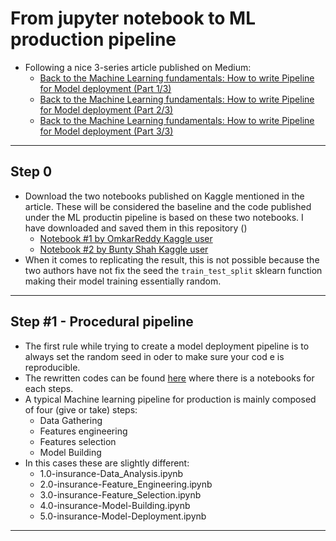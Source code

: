 # From jupyter notebook to ML production pipeline

- Following a nice 3-series article published on Medium:
    - [Back to the Machine Learning fundamentals: How to write Pipeline for Model deployment (Part 1/3)](https://ivannardini.medium.com/back-to-the-machine-learning-fundamentals-how-to-write-code-for-model-deployment-part-1-3-4b05deda1cd1)
    - [Back to the Machine Learning fundamentals: How to write Pipeline for Model deployment (Part 2/3)]()
    - [Back to the Machine Learning fundamentals: How to write Pipeline for Model deployment (Part 3/3)]()
 ***
 
 ## Step 0
 - Download the two notebooks published on Kaggle mentioned in the article. These will be considered the baseline and the code published under the ML productin pipeline is based on these two notebooks. I have downloaded and saved them in this repository ()
     - [Notebook #1 by OmkarReddy Kaggle user]()
     - [Notebook #2 by Bunty Shah Kaggle user]()
- When it comes to replicating the result, this is not possible because the two authors have not fix the seed the `train_test_split` sklearn function making their model training essentially random.
***

## Step #1 - Procedural pipeline
- The first rule while trying to create a model deployment pipeline is to always set the random seed in oder to make sure your cod e is reproducible.
- The rewritten codes can be found [here]() where there is a notebooks for each steps. 
- A typical Machine learning pipeline for production is mainly composed of four (give or take) steps:
    - Data Gathering
    - Features engineering
    - Features selection
    - Model Building
- In this cases these are slightly different:
    - 1.0-insurance-Data_Analysis.ipynb
    - 2.0-insurance-Feature_Engineering.ipynb
    - 3.0-insurance-Feature_Selection.ipynb
    - 4.0-insurance-Model-Building.ipynb
    - 5.0-insurance-Model-Deployment.ipynb
*** 


